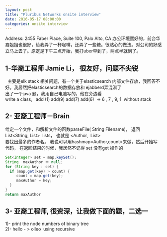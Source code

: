 ```yaml
---
layout: post
title: "Pluribus Networks onsite interview"
date: 2016-05-17 08:00:00
categories: onsite interview
---
```


Address:  2455 Faber Place, Suite 100, Palo Alto, CA
办公环境蛮好的，前台华裔姐姐也很好，给我弄了一杯咖啡，还弄了一些糖。很贴心的做法。对公司的好感立马上去了。原定是下午三点开始，我打uber早到了，两点半就到了。

## **1-华裔工程师 Jamie Li， 很友好，问题不尖锐**  
  主要是elk stack 相关问题，有一个关于elasticsearch   内部文件存放，我回答不好。我居然把elasticsearch的数据存放和 ejabberd弄混淆了  
出了一个java 题，我用自己电脑写的，他在旁边看  
write a class,   add (1) add(9) add(7) add(6)  => 6 , 7 , 9, 1  without stack  

## 2- 亚裔工程师－Brain   
给定一个文件，和解析文件的函数parseFile( String Filename)， 返回  
List<String, List<String>>  lists， 也就是 <Author,  List<bookName>>  
要找出最多的作者名。 
我说可以用hashmap<Author,count>来做，然后开始写代码，
在返回结果的时候，我居然不记得 set 没有get 操作的  

```java
Set<Integer> set = map.keySet();
String  maxAuthor ＝ null; 
for (String key : set) {
  if (map.get(key) > count) {
     count = map.get(key);
     maxAuthor = key;
  }
}
return maxAuthor
```

## 3- 亚裔工程师, 很资深，让我做下面的题，二选一     
1)- print the node numbers of binary tree  
2)- hello - > olleo  using recursive  